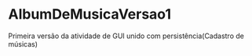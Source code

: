# AlbumDeMusicaVersao1
Primeira versão da atividade de GUI unido com persistência(Cadastro de músicas)
